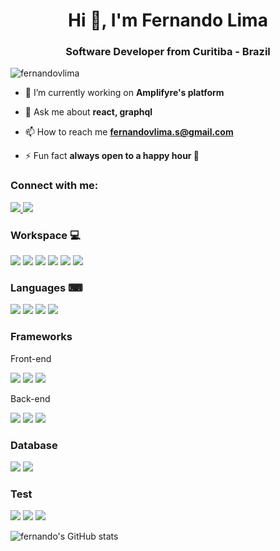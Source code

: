 <h1 align="center">Hi 👋, I'm Fernando Lima</h1>
<h3 align="center">Software Developer from Curitiba - Brazil</h3>

<p align="left"> <img src="https://komarev.com/ghpvc/?username=fernandovlima&label=Profile%20views&color=0e75b6&style=flat" alt="fernandovlima" /> </p>

- 🔭 I’m currently working on **Amplifyre's platform**

- 💬 Ask me about **react, graphql**

- 📫 How to reach me **fernandovlima.s@gmail.com**

- ⚡ Fun fact **always open to a happy hour 🍻**

<h3 align="left">Connect with me:</h3>

<p align="left">
  <a href="https://www.linkedin.com/in/fernando-lima-492822116">
    <img src="https://img.shields.io/badge/linkedin-%230077B5.svg?style=for-the-badge&logo=linkedin&logoColor=white" />
  </a>
  
   <a href="https://www.instagram.com/f_ern_ndo">
    <img src="https://img.shields.io/badge/Instagram-%23E4405F.svg?style=for-the-badge&logo=Instagram&logoColor=white" />
  </a>
</p>

<h3 align="left">Workspace 💻</h3>

<p align="left">
   <img src="https://img.shields.io/badge/mac%20os-000000?style=for-the-badge&logo=apple&logoColor=white" />
  
  <img src="https://img.shields.io/badge/webstorm-143?style=for-the-badge&logo=webstorm&logoColor=white&color=black" />
  
  <img src="https://img.shields.io/badge/figma-%23F24E1E.svg?style=for-the-badge&logo=figma&logoColor=white"/>
  
  <img src="https://img.shields.io/badge/github-%23121011.svg?style=for-the-badge&logo=github&logoColor=white33.svg?style=for-the-badge&logo=git&logoColor=white" />
  
  <img src="https://img.shields.io/badge/Edge-0078D7?style=for-the-badge&logo=Microsoft-edge&logoColor=white" />
  
  <img src="https://img.shields.io/badge/Spotify-1ED760?style=for-the-badge&logo=spotify&logoColor=white"/>
</p>

<h3 align="left">Languages ⌨</h3>

<p align="left"> 
  
  <img src="https://img.shields.io/badge/JavaScript-F7DF1E?style=for-the-badge&logo=javascript&logoColor=black" />
  
  <img src="https://img.shields.io/badge/typescript-%23007ACC.svg?style=for-the-badge&logo=typescript&logoColor=white" />
  
  <img src="https://img.shields.io/badge/html5-%23E34F26.svg?style=for-the-badge&logo=html5&logoColor=white" />
  
  <img src="https://img.shields.io/badge/css3-%231572B6.svg?style=for-the-badge&logo=css3&logoColor=white" />
  
</p>

 <h3 align="left">Frameworks</h3>
 <span>Front-end</span></br>
 
 <p align="left">
  
  <img src="https://img.shields.io/badge/react-%2320232a.svg?style=for-the-badge&logo=react&logoColor=%2361DAFB" />
  
  <img src="https://img.shields.io/badge/Next-black?style=for-the-badge&logo=next.js&logoColor=white"/>
  
  <img src="https://img.shields.io/badge/styled--components-DB7093?style=for-the-badge&logo=styled-components&logoColor=white" />
  
</p>

<span>Back-end</span>
 
 <p align="left">
  
  <img src="https://img.shields.io/badge/node.js-%2343853D.svg?style=for-the-badge&logo=node.js&logoColor=white" />
  
  <img src="https://img.shields.io/badge/express.js-%23404d59.svg?style=for-the-badge&logo=express&logoColor=%2361DAFB" />
  
  <img src="https://img.shields.io/badge/-GraphQL-E10098?style=for-the-badge&logo=graphql" />
  
  </p>

<h3 align="left">Database</h3>

<p align="left">
  <img src="https://img.shields.io/badge/MongoDB-%234ea94b.svg?style=for-the-badge&logo=mongodb&logoColor=white" />
  
  <img src="https://img.shields.io/badge/postgres-%23316192.svg?style=for-the-badge&logo=postgresql&logoColor=white"/>
</p>


  <h3 align="left">Test</h3>
  
  <p align="left">

  <img src="https://img.shields.io/badge/-TestingLibrary-%23E33332?style=for-the-badge&logo=testing-library&logoColor=white" />
  
   <img src="https://img.shields.io/badge/-jest-%23C21325?style=for-the-badge&logo=jest&logoColor=white" />
  
  <img src="https://img.shields.io/badge/-cypress-%23E5E5E5?style=for-the-badge&logo=cypress&logoColor=058a5e" />
  
  </p>


![fernando's GitHub stats](https://github-readme-stats.vercel.app/api?username=fernandovlima&show_icons=true&theme=merko)


<!-- [![fernando's wakatime stats](https://github-readme-stats.vercel.app/api/wakatime?username=fernandovlima)] -->



